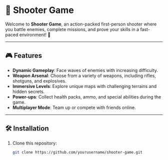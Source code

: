 # 🔫 Shooter Game

Welcome to **Shooter Game**, an action-packed first-person shooter where you battle enemies, complete missions, and prove your skills in a fast-paced environment! 🚀

---

## 🎮 Features
- **Dynamic Gameplay**: Face waves of enemies with increasing difficulty.
- **Weapon Arsenal**: Choose from a variety of weapons, including rifles, shotguns, and explosives.
- **Immersive Levels**: Explore unique maps with challenging terrains and hidden secrets.
- **Power-ups**: Collect health packs, ammo, and special abilities during the game.
- **Multiplayer Mode**: Team up or compete with friends online.

---

## 🛠️ Installation
1. Clone this repository:
   ```bash
   git clone https://github.com/yourusername/shooter-game.git